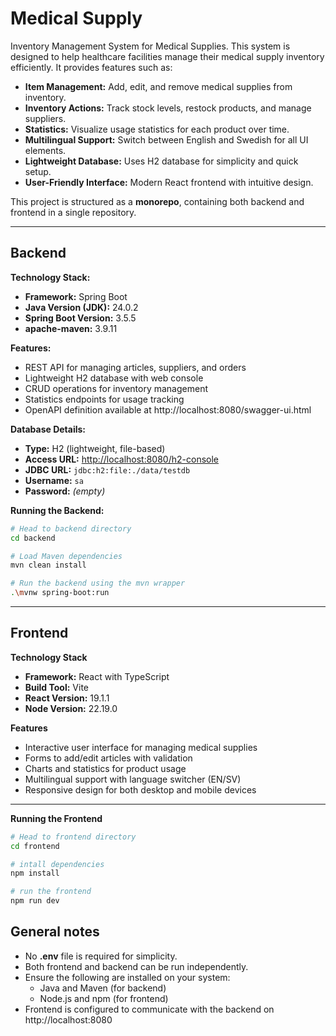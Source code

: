 # Medical Supply
Inventory Management System for Medical Supplies.
This system is designed to help healthcare facilities manage their medical supply inventory efficiently. It provides features such as:

- **Item Management:** Add, edit, and remove medical supplies from inventory.
- **Inventory Actions:** Track stock levels, restock products, and manage suppliers.
- **Statistics:** Visualize usage statistics for each product over time.
- **Multilingual Support:** Switch between English and Swedish for all UI elements.
- **Lightweight Database:** Uses H2 database for simplicity and quick setup.
- **User-Friendly Interface:** Modern React frontend with intuitive design.

This project is structured as a **monorepo**, containing both backend and frontend in a single repository.

---


## Backend
**Technology Stack:**
- **Framework:** Spring Boot
- **Java Version (JDK):** 24.0.2
- **Spring Boot Version:** 3.5.5
- **apache-maven:** 3.9.11

**Features:**
- REST API for managing articles, suppliers, and orders
- Lightweight H2 database with web console
- CRUD operations for inventory management
- Statistics endpoints for usage tracking
- OpenAPI definition available at http://localhost:8080/swagger-ui.html

**Database Details:**
- **Type:** H2 (lightweight, file-based)
- **Access URL:** [http://localhost:8080/h2-console](http://localhost:8080/h2-console)
- **JDBC URL:** `jdbc:h2:file:./data/testdb`
- **Username:** `sa`
- **Password:** *(empty)*

**Running the Backend:**
```bash
# Head to backend directory
cd backend

# Load Maven dependencies
mvn clean install

# Run the backend using the mvn wrapper
.\mvnw spring-boot:run
```

---


## Frontend
**Technology Stack**

- **Framework:** React with TypeScript  
- **Build Tool:** Vite  
- **React Version:** 19.1.1
- **Node Version:** 22.19.0

**Features**

- Interactive user interface for managing medical supplies
- Forms to add/edit articles with validation
- Charts and statistics for product usage
- Multilingual support with language switcher (EN/SV)
- Responsive design for both desktop and mobile devices

---

**Running the Frontend**
```bash
# Head to frontend directory
cd frontend

# intall dependencies
npm install

# run the frontend
npm run dev
```

## General notes
- No **.env** file is required for simplicity.
- Both frontend and backend can be run independently.
- Ensure the following are installed on your system:
    - Java and Maven (for backend)
    - Node.js and npm (for frontend)
- Frontend is configured to communicate with the backend on http://localhost:8080


